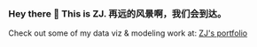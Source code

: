 ### Hey there 👋 This is ZJ. 再远的风景啊，我们会到达。

Check out some of my data viz & modeling work at: [ZJ's portfolio](https://zjalexzhou.github.io/portfolio/)

<!--
**zjalexzhou/zjalexzhou** is a ✨ _special_ ✨ repository because its `README.md` (this file) appears on your GitHub profile.

Here are some ideas to get you started:

- 🔭 I’m currently working on ...
- 🌱 I’m currently learning ...
- 👯 I’m looking to collaborate on ...
- 🤔 I’m looking for help with ...
- 💬 Ask me about ...
- 📫 How to reach me: ...
- 😄 Pronouns: ...
- ⚡ Fun fact: ...
-->

